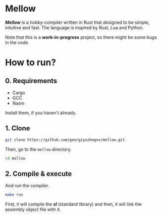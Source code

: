 # Mellow

**_Mellow_** is a hobby-compiler written in Rust that designed to be simple, intuitive and fast. The language is inspired by Rust, Lua and Python.

Note that this is a **work-in-progress** project, so there might be some bugs in the code.

# How to run?

## 0. Requirements

- Cargo
- GCC
- Nasm

Install them, if you haven't already.

## 1. Clone

```sh
git clone https://github.com/georgiyozhegov/mellow.git
```

Then, go to the `mellow` directory.

```sh
cd mellow
```

## 2. Compile & execute

And run the compiler.

```sh
make run
```

First, it will compile the **_sl_** (standard library) and then, it will link the assembly object file with it.
